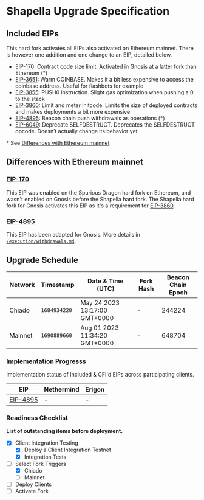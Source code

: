 # Shapella Upgrade Specification

## Included EIPs

This hard fork activates all EIPs also activated on Ethereum mainnet. There is however one addition and one change to an EIP, detailed below.

- [EIP-170](https://eips.ethereum.org/EIPS/eip-170): Contract code size limit. Activated in Gnosis at a latter fork than Ethereum (\*)
- [EIP-3651](https://eips.ethereum.org/EIPS/eip-3651): Warm COINBASE. Makes it a bit less expensive to access the coinbase address. Useful for flashbots for example
- [EIP-3855](https://eips.ethereum.org/EIPS/eip-3855): PUSH0 instruction. Slight gas optimization when pushing a 0 to the stack
- [EIP-3860](https://eips.ethereum.org/EIPS/eip-3860): Limit and meter initcode. Limits the size of deployed contracts and makes deployments a bit more expensive
- [EIP-4895](https://eips.ethereum.org/EIPS/eip-4895): Beacon chain push withdrawals as operations (\*)
- [EIP-6049](https://eips.ethereum.org/EIPS/eip-6049): Deprecate SELFDESTRUCT. Deprecates the SELFDESTRUCT opcode. Doesn’t actually change its behavior yet

\* See [Differences with Ethereum mainnet](#differences-with-ethereum-mainnet)

## Differences with Ethereum mainnet

### [EIP-170](https://eips.ethereum.org/EIPS/eip-170)

This EIP was enabled on the Spurious Dragon hard fork on Ethereum, and wasn't enabled on Gnosis before the Shapella hard fork. The Shapella hard fork for Gnosis activates this EIP as it's a requirement for [EIP-3860](https://eips.ethereum.org/EIPS/eip-3860).

### [EIP-4895](https://eips.ethereum.org/EIPS/eip-4895)

This EIP has been adapted for Gnosis. More details in [`/execution/withdrawals.md`](../execution/withdrawals.md).

## Upgrade Schedule

| Network | Timestamp    | Date & Time (UTC)             | Fork Hash | Beacon Chain Epoch |
| ------- | ------------ | ----------------------------- | --------- | ------------------ |
| Chiado  | `1684934220` | May 24 2023 13:17:00 GMT+0000 | -         | 244224             |
| Mainnet | `1690889660` | Aug 01 2023 11:34:20 GMT+0000 | -         | 648704             |

### Implementation Progresss

Implementation status of Included & CFI'd EIPs across participating clients.

| EIP                                    | **Nethermind** | **Erigon** |
| -------------------------------------- | -------------- | ---------- |
| [EIP-4895](./execution/withdrawals.md) | -              | -          |

### Readiness Checklist

**List of outstanding items before deployment.**

- [x] Client Integration Testing
  - [x] Deploy a Client Integration Testnet
  - [x] Integration Tests
- [ ] Select Fork Triggers
  - [x] Chiado
  - [ ] Mainnet
- [ ] Deploy Clients
- [ ] Activate Fork
